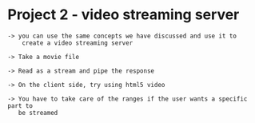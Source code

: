 # Project 2 - video streaming server

    -> you can use the same concepts we have discussed and use it to 
        create a video streaming server

    -> Take a movie file 

    -> Read as a stream and pipe the response

    -> On the client side, try using html5 video 

    -> You have to take care of the ranges if the user wants a specific part to 
       be streamed
